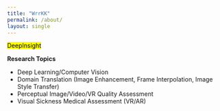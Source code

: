 ```yaml
---
title: "WrrKK"
permalink: /about/
layout: single
---
```


<mark>DeepInsight</mark>

**Research Topics**
- Deep Learning/Computer Vision
- Domain Translation (Image Enhancement, Frame Interpolation, Image Style Transfer)
- Perceptual Image/Video/VR Quality Assessment
- Visual Sickness Medical Assessment (VR/AR)